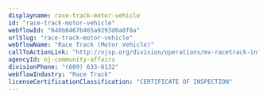 ```yaml
---
displayname: race-track-motor-vehicle
id: "race-track-motor-vehicle"
webflowId: "640b8467b465a9293d8a0f0a"
urlSlug: "race-track-motor-vehicle"
webflowName: "Race Track (Motor Vehicle)"
callToActionLink: "http://njsp.org/division/operations/mv-racetrack-info.shtml"
agencyId: nj-community-affairs
divisionPhone: "(609) 633-6132"
webflowIndustry: "Race Track"
licenseCertificationClassification: "CERTIFICATE OF INSPECTION"
---
```

